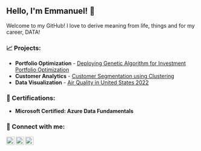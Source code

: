 ## Hello, I'm Emmanuel! 👋 
  
Welcome to my GitHub! I love to derive meaning from life, things and for my career, DATA!
  
 ### :chart_with_upwards_trend: Projects:

- <b>Portfolio Optimization</b>  - [Deploying Genetic Algorithm for Investment Portfolio Optimization](https://github.com/EOsamau/Portfolio-Optimization/blob/main/OptimizationFile.pdf)
- <b>Customer Analytics</b>  - [Customer Segmentation using Clustering](https://github.com/EOsamau/DS-Projects/blob/main/Customer%20Segmentation/customer_segmentation.ipynb)
- <b>Data Visualization</b> - [Air Quality in United States 2022](https://github.com/EOsamau/2022-Air-Quality-United-States/blob/main/Air%20Quality%20in%20the%20United%20States%202022.pdf)
  

### :bookmark_tabs: Certifications:

- <b>Microsoft Certified: Azure Data Fundamentals</b>

### :incoming_envelope: Connect with me:

[<img align="left" alt="JoshMadakor | LinkedIn" width="22px" src="https://cdn.jsdelivr.net/npm/simple-icons@v3/icons/linkedin.svg" />][linkedin]
[<img align="left" alt="JoshMadakor | Instagram" width="22px" src="https://cdn.jsdelivr.net/npm/simple-icons@v3/icons/instagram.svg" />][instagram]
[<img align="left" alt="JoshMadakor | Resume" width="22px" src="https://cdn.jsdelivr.net/npm/simple-icons@3.13.0/icons/buzzfeed.svg" />][Digital Resume]


[instagram]: https://www.instagram.com/etkojo/
[linkedin]: https://www.linkedin.com/in/emmanuel-osamau/
[Digital Resume]: https://read.cv/eo

